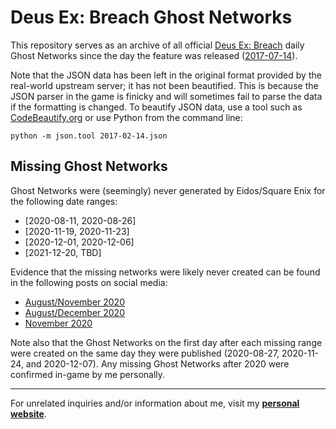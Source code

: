 # Deus Ex: Breach Ghost Networks  

This repository serves as an archive of all official [Deus Ex: Breach](https://store.steampowered.com/app/555450/) daily Ghost Networks since the day the feature was released ([2017-07-14](https://www.rockpapershotgun.com/deus-ex-breach-launches-random-daily-networks)).  

Note that the JSON data has been left in the original format provided by the real-world upstream server; it has not been beautified. This is because the JSON parser in the game is finicky and will sometimes fail to parse the data if the formatting is changed.  To beautify JSON data, use a tool such as [CodeBeautify.org](https://codebeautify.org/jsonviewer)  or use Python from the command line:  

```
python -m json.tool 2017-02-14.json
```  

## Missing Ghost Networks  

Ghost Networks were (seemingly) never generated by Eidos/Square Enix for the following date ranges:  

 * [2020-08-11, 2020-08-26]  
 * [2020-11-19, 2020-11-23]  
 * [2020-12-01, 2020-12-06]  
 * [2021-12-20, TBD]  

Evidence that the missing networks were likely never created can be found in the following posts on social media:

 * [August/November 2020](https://steamcommunity.com/app/337000/discussions/0/3862353324242873119/)  
 * [August/December 2020](https://forum.psnprofiles.com/topic/93516-when-do-breach-ghost-nodes-decrypt/)  
 * [November 2020](https://old.reddit.com/r/Deusex/comments/jzvrn3/dxmd_breach_offline_again/)  

Note also that the Ghost Networks on the first day after each missing range were created on the same day they were published (2020-08-27, 2020-11-24, and 2020-12-07). Any missing Ghost Networks after 2020 were confirmed in-game by me personally.  

---------------------------------------

For unrelated inquiries and/or information about me, visit my **[personal website](https://SeanPesce.github.io)**.  
